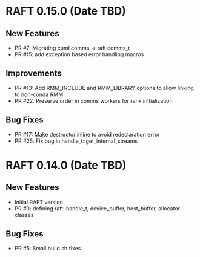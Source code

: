 # RAFT 0.15.0 (Date TBD)

## New Features
- PR #7: Migrating cuml comms -> raft comms_t
- PR #15: add exception based error handling macros

## Improvements
- PR #13: Add RMM_INCLUDE and RMM_LIBRARY options to allow linking to non-conda RMM
- PR #22: Preserve order in comms workers for rank initialization

## Bug Fixes
- PR #17: Make destructor inline to avoid redeclaration error
- PR #25: Fix bug in handle_t::get_internal_streams

# RAFT 0.14.0 (Date TBD)

## New Features
- Initial RAFT version
- PR #3: defining raft::handle_t, device_buffer, host_buffer, allocator classes

## Bug Fixes
- PR #5: Small build.sh fixes

